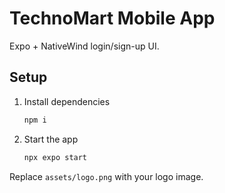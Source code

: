 # TechnoMart Mobile App

Expo + NativeWind login/sign-up UI.

## Setup

1. Install dependencies

   ```bash
   npm i
   ```

2. Start the app

   ```bash
   npx expo start
   ```

Replace `assets/logo.png` with your logo image.
